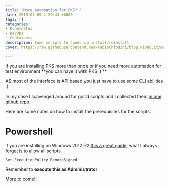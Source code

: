 ```yaml
---
title: 'More automation for PKS? '
date: 2018-07-09 2:29:43 +0000
tags: []
categories:
- Kubernetes
- DevOps
- Containers
description: Some scripts to speed up install/reinstall
cover: https://raw.githubusercontent.com/FabioChiodini/blog.kiodo.it/master/images/Worked-Fine-In-Dev-Ops-Problem-Now.jpg

---
```


If you are installing PKS more than once or if you need more automation for test environment **you can have it with PKS :) **

AS most of the interface is API based you just have to use some CLI abilities ;)

In my case I scavenged around for good scripts and I collected them [in one github repo](https://github.com/FabioChiodini/pks_scripts).

Here are some notes on how to install the prerequisites for the scripts.

# Powershell

if you are installing on Windows 2012 R2 [this a great guide](http://thesolving.com/virtualization/how-to-install-and-configure-vmware-powercli-version-10/), what I always forget is to allow all scripts

    Set-ExecutionPolicy RemoteSigned

Remember to **execute this as Administrator**

More to come!!
